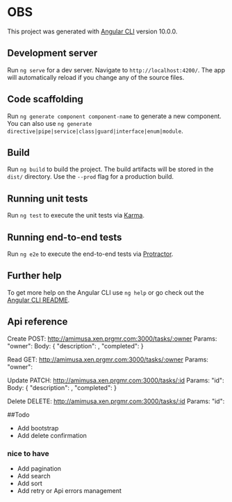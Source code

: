 # OBS

This project was generated with [Angular CLI](https://github.com/angular/angular-cli) version 10.0.0.

## Development server

Run `ng serve` for a dev server. Navigate to `http://localhost:4200/`. The app will automatically reload if you change any of the source files.

## Code scaffolding

Run `ng generate component component-name` to generate a new component. You can also use `ng generate directive|pipe|service|class|guard|interface|enum|module`.

## Build

Run `ng build` to build the project. The build artifacts will be stored in the `dist/` directory. Use the `--prod` flag for a production build.

## Running unit tests

Run `ng test` to execute the unit tests via [Karma](https://karma-runner.github.io).

## Running end-to-end tests

Run `ng e2e` to execute the end-to-end tests via [Protractor](http://www.protractortest.org/).

## Further help

To get more help on the Angular CLI use `ng help` or go check out the [Angular CLI README](https://github.com/angular/angular-cli/blob/master/README.md).

## Api reference

Create POST: http://amimusa.xen.prgmr.com:3000/tasks/:owner
Params: "owner": <integer>
Body: {
	"description": <string>,
	"completed": <boolean>
}

Read GET:  http://amimusa.xen.prgmr.com:3000/tasks/:owner
Params: "owner": <integer>

Update PATCH:  http://amimusa.xen.prgmr.com:3000/tasks/:id
Params: "id": <string>
Body: {
	"description": <string>,
	"completed": <boolean>
}

Delete DELETE: http://amimusa.xen.prgmr.com:3000/tasks/:id
Params: "id": <string>

##Todo
- Add bootstrap
- Add delete confirmation

### nice to have
- Add pagination
- Add search
- Add sort
- Add retry or Api errors management

